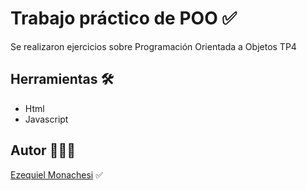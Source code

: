 # Trabajo práctico de POO ✅

Se realizaron ejercicios sobre Programación Orientada a Objetos TP4

## Herramientas 🛠️

- Html
- Javascript

## Autor 👨🏻‍💼

[Ezequiel Monachesi](https://www.linkedin.com/in/monachesi-cesar-ezequiel/) ✅
